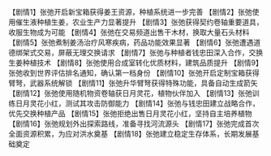 【剧情1】张弛开启新宝箱获得姜王资源，种植系统进一步完善
【剧情2】张弛使用催生液种植生姜，农业生产力显著提升
【剧情3】张弛获得契约卷轴重要道具，收服生物成为可能
【剧情4】张弛在交易频道出售干木材，换取大量石头材料
【剧情5】张弛煮制姜汤治疗风寒疾病，药品功能效果显著
【剧情6】张弛遭遇道德绑架式交易，屏蔽无理交换请求
【剧情7】张弛与种植者钱忠田深入合作，交换生姜种植技术
【剧情8】张弛使用合成室转化优质材料，建筑品质提升
【剧情9】张弛收到世界评估排名通知，确认第一档身份
【剧情10】张弛开启定制宝箱获得臂弩，武器系统解锁
【剧情11】张弛升华臂弩获得特殊功能，具备自动生成箭矢
【剧情12】张弛使用随机物资卷轴获日月灵花，植物伙伴加入
【剧情13】张弛训练日月灵花小红，测试其攻击防御能力
【剧情14】张弛与钱忠田建立战略合作，优先交换种植产品
【剧情15】张弛拒绝出售日月灵花小红，坚持自主培养植物
【剧情16】张弛规划外出探索路线，准备寻找河流源头
【剧情17】张弛完成首次全面资源积累，为应对洪水奠基
【剧情18】张弛建立稳定生存体系，长期发展基础奠定
